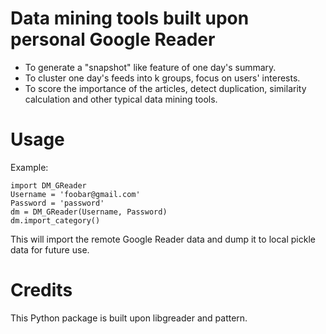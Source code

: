 Data mining tools built upon personal Google Reader
==========

* To generate a "snapshot" like feature of one day's summary.
* To cluster one day's feeds into k groups, focus on users' interests.
* To score the importance of the articles, detect duplication, similarity calculation and other typical data mining tools.



Usage
==========

Example:

    import DM_GReader
    Username = 'foobar@gmail.com'
    Password = 'password'
    dm = DM_GReader(Username, Password)
    dm.import_category()


This will import the remote Google Reader data and dump it to local pickle data for future use.



Credits
==========

This Python package is built upon libgreader and pattern.
